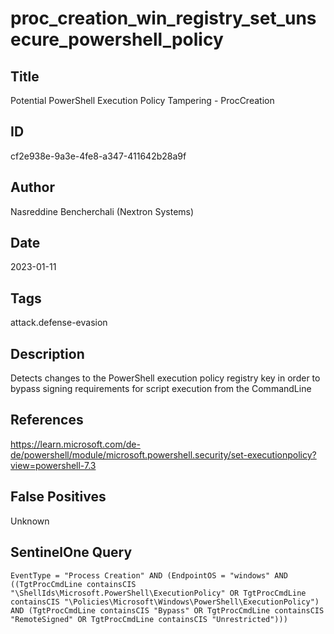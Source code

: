 # proc_creation_win_registry_set_unsecure_powershell_policy

## Title
Potential PowerShell Execution Policy Tampering - ProcCreation

## ID
cf2e938e-9a3e-4fe8-a347-411642b28a9f

## Author
Nasreddine Bencherchali (Nextron Systems)

## Date
2023-01-11

## Tags
attack.defense-evasion

## Description
Detects changes to the PowerShell execution policy registry key in order to bypass signing requirements for script execution from the CommandLine

## References
https://learn.microsoft.com/de-de/powershell/module/microsoft.powershell.security/set-executionpolicy?view=powershell-7.3

## False Positives
Unknown

## SentinelOne Query
```
EventType = "Process Creation" AND (EndpointOS = "windows" AND ((TgtProcCmdLine containsCIS "\ShellIds\Microsoft.PowerShell\ExecutionPolicy" OR TgtProcCmdLine containsCIS "\Policies\Microsoft\Windows\PowerShell\ExecutionPolicy") AND (TgtProcCmdLine containsCIS "Bypass" OR TgtProcCmdLine containsCIS "RemoteSigned" OR TgtProcCmdLine containsCIS "Unrestricted")))

```